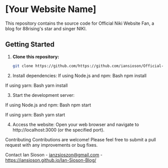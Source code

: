 # [Your Website Name]

This repository contains the source code for Official Niki Website Fan, a blog for 88rising's star and singer NIKI.

## Getting Started

1. **Clone this repository:**
   ```bash
   git clone https://github.com/https://github.com/iansioson/Official-Niki-Website-Fan.git

2. Install dependencies:
  If using Node.js and npm:
    Bash
    npm install

  If using yarn:
    Bash
    yarn install

3. Start the development server:

  If using Node.js and npm:
    Bash
    npm start


  If using yarn:
    Bash
    yarn start


4. Access the website:
  Open your web browser and navigate to http://localhost:3000 (or the specified port).

Contributing
Contributions are welcome! Please feel free to submit a pull request with any improvements or bug fixes.

Contact
Ian Sioson - ianzsioszon@gmail.com - https://iansioson.github.io/Ian-Sioson-Blog/





